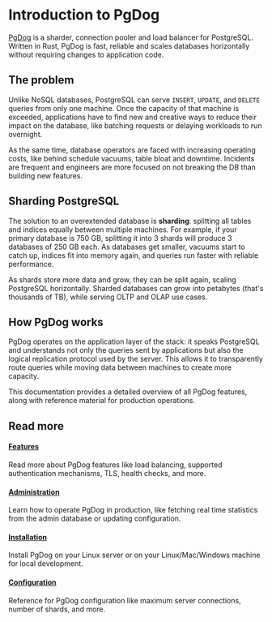 # Introduction to PgDog

[PgDog](https://github.com/pgdogdev/pgdog) is a sharder, connection pooler and load balancer for PostgreSQL. Written in Rust, PgDog is fast, reliable and scales databases horizontally without requiring changes to application code.

## The problem

Unlike NoSQL databases, PostgreSQL can serve `INSERT`, `UPDATE`, and `DELETE` queries from only one machine. Once the capacity of that machine is exceeded, applications have to find new and creative ways to reduce their impact on the database, like batching requests or delaying workloads to run overnight.

As the same time, database operators are faced with increasing operating costs, like behind schedule vacuums, table bloat and downtime. Incidents are frequent and engineers are more focused on not breaking the DB than building new features.


## Sharding PostgreSQL

The solution to an overextended database is **sharding**: splitting all tables and indices equally between multiple machines. For example, if your primary database is 750 GB, splitting it into 3 shards will produce 3 databases of 250 GB each. As databases get smaller, vacuums start to catch up, indices fit into memory again, and queries run faster with reliable performance.

As shards store more data and grow, they can be split again, scaling PostgreSQL horizontally. Sharded databases can grow into petabytes (that's thousands of TB), while serving OLTP and OLAP use cases.

## How PgDog works

PgDog operates on the application layer of the stack: it speaks PostgreSQL and understands not only the queries sent by applications but also the logical replication protocol used by the server. This allows it to transparently route queries while moving data between machines to create more capacity.

This documentation provides a detailed overview of all PgDog features, along with reference material for production operations.

## Read more

<div class="grid">
    <div>
        <h4><a href="/features/">Features</a></h4>
        Read more about PgDog features like load balancing, supported authentication mechanisms, TLS, health checks, and more.
    </div>
    <div>
        <h4><a href="/administration/">Administration</a></h4>
        Learn how to operate PgDog in production, like fetching real time statistics from the admin database or updating configuration.
    </div>
    <div>
        <h4><a href="/installation/">Installation</a></h4>
        Install PgDog on your Linux server or on your Linux/Mac/Windows machine for local development.
    </div>
    <div>
        <h4><a href="/configuration/">Configuration</a></h4>
        Reference for PgDog configuration like maximum server connections, number of shards, and more.
    </div>
</div>
